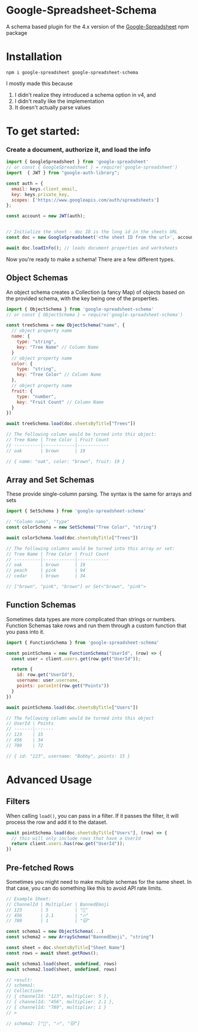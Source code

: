 # Google-Spreadsheet-Schema
A schema based plugin for the 4.x version of the [Google-Spreadsheet](https://www.npmjs.com/package/google-spreadsheet/v/3.3.0) npm package

# Installation
```
npm i google-spreadsheet google-spreadsheet-schema
```

I mostly made this because
1) I didn't realize they introduced a schema option in v4, and
2) I didn't really like the implementation
3) It doesn't actually parse values

# To get started:

### Create a document, authorize it, and load the info

```js
import { GoogleSpreadsheet } from 'google-spreadsheet'
// or const { GoogleSpreadsheet } = require('google-spreadsheet')
import  { JWT } from "google-auth-library";

const auth = {
  email: keys.client_email,
  key: keys.private_key,
  scopes: ['https://www.googleapis.com/auth/spreadsheets']
};

const account = new JWT(auth);


// Initialize the sheet - doc ID is the long id in the sheets URL
const doc = new GoogleSpreadsheet('<the sheet ID from the url>', account);

await doc.loadInfo(); // loads document properties and worksheets
```

Now you're ready to make a schema! There are a few different types.

## Object Schemas
An object schema creates a Collection (a fancy Map) of objects based on the provided schema, with the key being one of the properties.

```js
import { ObjectSchema } from 'google-spreadsheet-schema'
// or const { ObjectSchema } = require('google-spreadsheet-schema')

const treeSchema = new ObjectSchema("name", {
  // object property name
  name: {
    type: "string",
    key: "Tree Name" // Column Name
  }
  // object property name
  color: {
    type: "string",
    key: "Tree Color" // Column Name
  },
  // object property name
  fruit: {
    type: "number",
    key: "Fruit Count" // Column Name
  }
})

await treeSchema.load(doc.sheetsByTitle["Trees"])

// The following column would be turned into this object:
// Tree Name | Tree Color | Fruit Count
// ----------|------------|------------
// oak       | brown      | 19

// { name: "oak", color: "brown", fruit: 19 }
```

## Array and Set Schemas
These provide single-column parsing. The syntax is the same for arrays and sets
```js
import { SetSchema } from 'google-spreadsheet-schema'

// "Column name", "type"
const colorSchema = new SetSchema("Tree Color", "string")

await colorSchema.load(doc.sheetsByTitle["Trees"])

// The following columns would be turned into this array or set:
// Tree Name | Tree Color | Fruit Count
// ----------|------------|------------
// oak       | brown      | 19
// peach     | pink       | 94
// cedar     | brown      | 34

// ["brown", "pink", "brown"] or Set<"brown", "pink">
```

## Function Schemas
Sometimes data types are more complicated than strings or numbers. Function Schemas take rows and run them through a custom function that you pass into it.

```js
import { FunctionSchema } from 'google-spreadsheet-schema'

const pointSchema = new FunctionSchema("UserId", (row) => {
  const user = client.users.get(row.get("UserId"));

  return {
    id: row.get("UserId"),
    username: user.username,
    points: parseInt(row.get("Points"))
  }
})

await pointSchema.load(doc.sheetsByTitle["Users"])

// The following column would be turned into this object
// UserId | Points
// -------|-------
// 123    | 15
// 456    | 34
// 789    | 72

// { id: "123", username: "Bobby", points: 15 }
```

# Advanced Usage

## Filters
When calling `load()`, you can pass in a filter. If it passes the filter, it will process the row and add it to the dataset.

```js
await pointSchema.load(doc.sheetsByTitle["Users"], (row) => {
  // this will only include rows that have a UserId
  return client.users.has(row.get("UserId"));
})
```

## Pre-fetched Rows
Sometimes you might need to make multiple schemas for the same sheet. In that case, you can do something like this to avoid API rate limits.

```js
// Example Sheet:
// ChannelId | Multiplier | BannedEmoji
// 123       | 5          | "📁"
// 456       | 2.1        | "🔥"
// 789       | 1          | "🐱"

const schema1 = new ObjectSchema(...)
const schema2 = new ArraySchema("BannedEmoji", "string")

const sheet = doc.sheetsByTitle["Sheet Name"]
const rows = await sheet.getRows();

await schema1.load(sheet, undefined, rows)
await schema2.load(sheet, undefined, rows)

// result:
// schema1:
// Collection<
// { channelId: "123", multiplier: 5 },
// { channelId: "456", multiplier: 2.1 },
// { channelId: "789", multiplier: 1 }
// >

// schema2: ["📁", "🔥", "🐱"]
```